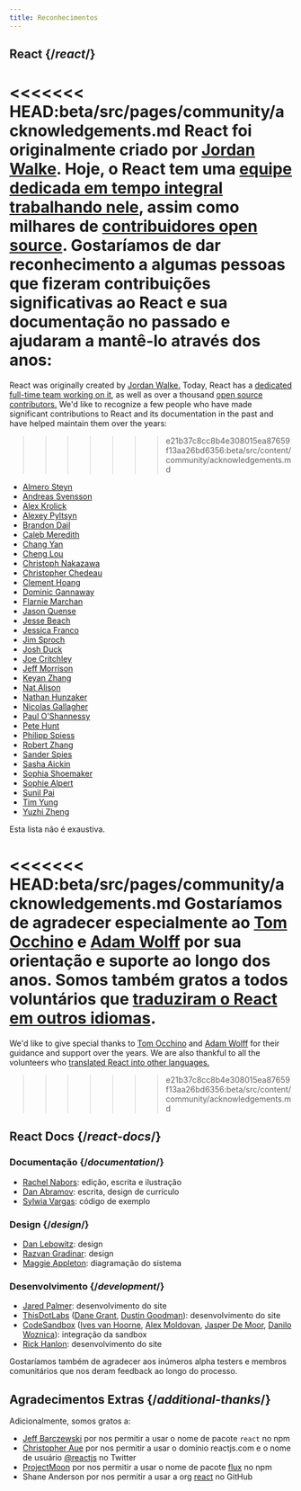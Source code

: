 ```yaml
---
title: Reconhecimentos
---
```


## React {/*react*/}

<<<<<<< HEAD:beta/src/pages/community/acknowledgements.md
React foi originalmente criado por [Jordan Walke](https://github.com/jordwalke). Hoje, o React tem uma [equipe dedicada em tempo integral trabalhando nele](/community/team.html), assim como milhares de [contribuidores open source](https://github.com/facebook/react/blob/main/AUTHORS). Gostaríamos de dar reconhecimento a algumas pessoas que fizeram contribuições significativas ao React e sua documentação no passado e ajudaram a mantê-lo através dos anos:
=======
React was originally created by [Jordan Walke.](https://github.com/jordwalke) Today, React has a [dedicated full-time team working on it](/community/meet-the-team), as well as over a thousand [open source contributors.](https://github.com/facebook/react/blob/main/AUTHORS) We'd like to recognize a few people who have made significant contributions to React and its documentation in the past and have helped maintain them over the years:
>>>>>>> e21b37c8cc8b4e308015ea87659f13aa26bd6356:beta/src/content/community/acknowledgements.md

* [Almero Steyn](https://github.com/AlmeroSteyn)
* [Andreas Svensson](https://github.com/syranide)
* [Alex Krolick](https://github.com/alexkrolick)
* [Alexey Pyltsyn](https://github.com/lex111)
* [Brandon Dail](https://github.com/aweary)
* [Caleb Meredith](https://github.com/calebmer)
* [Chang Yan](https://github.com/cyan33)
* [Cheng Lou](https://github.com/chenglou)
* [Christoph Nakazawa](https://github.com/cpojer)
* [Christopher Chedeau](https://github.com/vjeux)
* [Clement Hoang](https://github.com/clemmy)
* [Dominic Gannaway](https://github.com/trueadm)
* [Flarnie Marchan](https://github.com/flarnie)
* [Jason Quense](https://github.com/jquense)
* [Jesse Beach](https://github.com/jessebeach)
* [Jessica Franco](https://github.com/Jessidhia)
* [Jim Sproch](https://github.com/jimfb)
* [Josh Duck](https://github.com/joshduck)
* [Joe Critchley](https://github.com/joecritch)
* [Jeff Morrison](https://github.com/jeffmo)
* [Keyan Zhang](https://github.com/keyz)
* [Nat Alison](https://github.com/tesseralis)
* [Nathan Hunzaker](https://github.com/nhunzaker)
* [Nicolas Gallagher](https://github.com/necolas)
* [Paul O'Shannessy](https://github.com/zpao)
* [Pete Hunt](https://github.com/petehunt)
* [Philipp Spiess](https://github.com/philipp-spiess)
* [Robert Zhang](https://github.com/robertzhidealx)
* [Sander Spies](https://github.com/sanderspies)
* [Sasha Aickin](https://github.com/aickin)
* [Sophia Shoemaker](https://github.com/mrscobbler)
* [Sophie Alpert](https://github.com/sophiebits)
* [Sunil Pai](https://github.com/threepointone)
* [Tim Yung](https://github.com/yungsters)
* [Yuzhi Zheng](https://github.com/yuzhi)

Esta lista não é exaustiva.

<<<<<<< HEAD:beta/src/pages/community/acknowledgements.md
Gostaríamos de agradecer especialmente ao [Tom Occhino](https://github.com/tomocchino) e [Adam Wolff](https://github.com/wolffiex) por sua orientação e suporte ao longo dos anos. Somos também gratos a todos voluntários que [traduziram o React em outros idiomas](https://translations.reactjs.org/).
=======
We'd like to give special thanks to [Tom Occhino](https://github.com/tomocchino) and [Adam Wolff](https://github.com/wolffiex) for their guidance and support over the years. We are also thankful to all the volunteers who [translated React into other languages.](https://translations.reactjs.org/)
>>>>>>> e21b37c8cc8b4e308015ea87659f13aa26bd6356:beta/src/content/community/acknowledgements.md

## React Docs {/*react-docs*/}

### Documentação {/*documentation*/}

* [Rachel Nabors](https://twitter.com/RachelNabors): edição, escrita e ilustração
* [Dan Abramov](https://twitter.com/dan_abramov): escrita, design de currículo
* [Sylwia Vargas](https://twitter.com/SylwiaVargas): código de exemplo

### Design {/*design*/}

* [Dan Lebowitz](https://twitter.com/lebo): design
* [Razvan Gradinar](https://dribbble.com/GradinarRazvan): design
* [Maggie Appleton](https://maggieappleton.com/): diagramação do sistema

### Desenvolvimento {/*development*/}

* [Jared Palmer](https://twitter.com/jaredpalmer): desenvolvimento do site
* [ThisDotLabs](https://www.thisdot.co/) ([Dane Grant](https://twitter.com/danecando), [Dustin Goodman](https://twitter.com/dustinsgoodman)): desenvolvimento do site
* [CodeSandbox](https://codesandbox.io/) ([Ives van Hoorne](https://twitter.com/CompuIves), [Alex Moldovan](https://twitter.com/alexnmoldovan), [Jasper De Moor](https://twitter.com/JasperDeMoor), [Danilo Woznica](https://twitter.com/danilowoz)): integração da sandbox
* [Rick Hanlon](https://twitter.com/rickhanlonii): desenvolvimento do site

Gostaríamos também de agradecer aos inúmeros alpha testers e membros comunitários que nos deram feedback ao longo do processo.

## Agradecimentos Extras {/*additional-thanks*/}

Adicionalmente, somos gratos a:

* [Jeff Barczewski](https://github.com/jeffbski) por nos permitir a usar o nome de pacote `react` no npm
* [Christopher Aue](https://christopheraue.net/) por nos permitir a usar o domínio reactjs.com e o nome de usuário [@reactjs](https://twitter.com/reactjs) no Twitter
* [ProjectMoon](https://github.com/ProjectMoon) por nos permitir a usar o nome de pacote [flux](https://www.npmjs.com/package/flux) no npm
* Shane Anderson por nos permitir a usar a org [react](https://github.com/react) no GitHub
